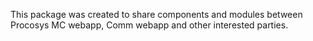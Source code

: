 This package was created to share components and modules between Procosys MC webapp, Comm webapp and other interested parties. 